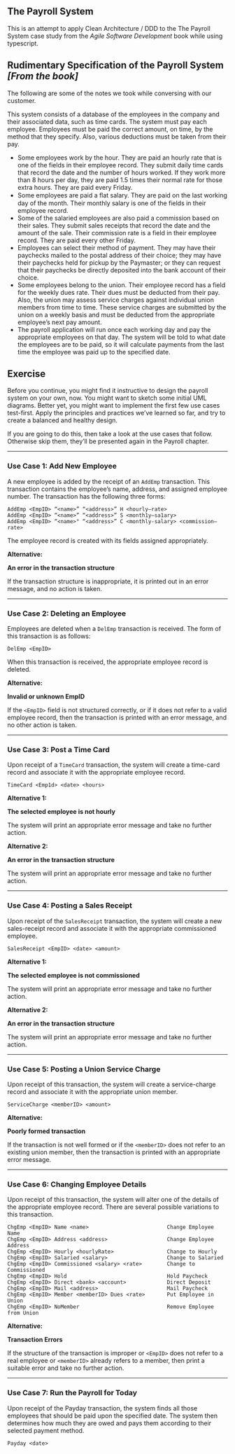 ## The Payroll System 

This is an attempt to apply Clean Architecture / DDD to the The Payroll System
case study from the *Agile Software Development* book while using typescript.

## Rudimentary Specification of the Payroll System *[From the book]*

The following are some of the notes we took while conversing with our customer.

This system consists of a database of the employees in the company and their associated data, such as time
cards. The system must pay each employee. Employees must be paid the correct amount, on time, by the method
that they specify. Also, various deductions must be taken from their pay.

- Some employees work by the hour. They are paid an hourly rate that is one of the fields in their employee
record. They submit daily time cards that record the date and the number of hours worked. If they work more
than 8 hours per day, they are paid 1.5 times their normal rate for those extra hours. They are paid every
Friday.
- Some employees are paid a ﬂat salary. They are paid on the last working day of the month. Their monthly
salary is one of the fields in their employee record.
- Some of the salaried employees are also paid a commission based on their sales. They submit sales receipts
that record the date and the amount of the sale. Their commission rate is a field in their employee record.
They are paid every other Friday.
- Employees can select their method of payment. They may have their paychecks mailed to the postal address
of their choice; they may have their paychecks held for pickup by the Paymaster; or they can request that
their paychecks be directly deposited into the bank account of their choice.
- Some employees belong to the union. Their employee record has a field for the weekly dues rate. Their dues
must be deducted from their pay. Also, the union may assess service charges against individual union members 
from time to time. These service charges are submitted by the union on a weekly basis and must be
deducted from the appropriate employee’s next pay amount.
- The payroll application will run once each working day and pay the appropriate employees on that day. The
system will be told to what date the employees are to be paid, so it will calculate payments from the last time
the employee was paid up to the specified date.

## Exercise

Before you continue, you might find it instructive to design the payroll system on your own, now. You might want
to sketch some initial UML diagrams. Better yet, you might want to implement the first few use cases test-first.
Apply the principles and practices we’ve learned so far, and try to create a balanced and healthy design.

If you are going to do this, then take a look at the use cases that follow. Otherwise skip them, they’ll be 
presented again in the Payroll chapter.

---

### Use Case 1: Add New Employee

A new employee is added by the receipt of an `AddEmp` transaction. This transaction contains the employee’s
name, address, and assigned employee number. The transaction has the following three forms:

    AddEmp <EmpID> “<name>” “<address>” H <hourly—rate>
    AddEmp <EmpID> “<name>” “<address>” S <month1y—sa1ary>
    AddEmp <EmpID> “<name>" “<address>” C <monthly-salary> <commission—rate>

The employee record is created with its fields assigned appropriately.

**Alternative:**

**An error in the transaction structure**

If the transaction structure is inappropriate, it is printed out in an error message, and no action is taken.

---

### Use Case 2: Deleting an Employee

Employees are deleted when a `DelEmp` transaction is received. The form of this transaction is as follows:

    DelEmp <EmpID>

When this transaction is received, the appropriate employee record is deleted.

**Alternative:**

**Invalid or unknown EmpID**

If the `<EmpID>` field is not structured correctly, or if it does not refer to a valid employee record, then the
transaction is printed with an error message, and no other action is taken.

---

### Use Case 3: Post a Time Card

Upon receipt of a `TimeCard` transaction, the system will create a time-card record and associate it with the
appropriate employee record.

    TimeCard <Emp1d> <date> <hours>
    
**Alternative 1:**

**The selected employee is not hourly**

The system will print an appropriate error message and take no further action.

**Alternative 2:**

**An error in the transaction structure**

The system will print an appropriate error message and take no further action.

---

### Use Case 4: Posting a Sales Receipt

Upon receipt of the `SalesReceipt` transaction, the system will create a new sales-receipt record and associate
it with the appropriate commissioned employee.

    SalesReceipt <EmpID> <date> <amount>

**Alternative 1:**

**The selected employee is not commissioned**

The system will print an appropriate error message and take no further action.

**Alternative 2:**

**An error in the transaction structure**

The system will print an appropriate error message and take no further action.

---

### Use Case 5: Posting a Union Service Charge

Upon receipt of this transaction, the system will create a service-charge record and associate it with the
appropriate union member.

    ServiceCharge <memberID> <amount>

**Alternative:**

**Poorly formed transaction**

If the transaction is not well formed or if the `<memberID>` does not refer to an existing union member, then
the transaction is printed with an appropriate error message.

---

### Use Case 6: Changing Employee Details

Upon receipt of this transaction, the system will alter one of the details of the appropriate employee record.
There are several possible variations to this transaction.

    ChgEmp <EmpID> Name <name>                         Change Employee Name
    ChgEmp <EmpID> Address <address>                   Change Employee Address
    ChgEmp <EmpID> Hourly <hourlyRate>                 Change to Hourly
    ChgEmp <EmpID> Salaried <salary>                   Change to Salaried
    ChgEmp <EmpID> Commissioned <salary> <rate>        Change to Commissioned
    ChgEmp <EmpID> Hold                                Hold Paycheck
    ChgEmp <EmpID> Direct <bank> <account>             Direct Deposit
    ChgEmp <EmpID> Mail <address>                      Mail Paycheck
    ChgEmp <EmpID> Member <memberID> Dues <rate>       Put Employee in Union
    ChgEmp <EmpID> NoMember                            Remove Employee from Union

**Alternative:**

**Transaction Errors**

If the structure of the transaction is improper or `<EmpID>` does not refer to a real employee or `<memberID>`
already refers to a member, then print a suitable error and take no further action.

---

### Use Case 7: Run the Payroll for Today

Upon receipt of the Payday transaction, the system finds all those employees that should be paid upon the
specified date. The system then determines how much they are owed and pays them according to their
selected payment method.

    Payday <date>
